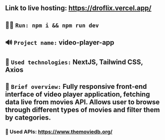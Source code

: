 ## Link to live hosting: https://droflix.vercel.app/

## 👨‍💻 `Run: npm i && npm run dev`

## 🔊 `Project name:` video-player-app

## 🔧 `Used technologies:` NextJS, Tailwind CSS, Axios

## 👀 `Brief overview:` Fully responsive front-end interface of video player application, fetching data live from movies API. Allows user to browse through different types of movies and filter them by categories.
### 📩 Used APIs: https://www.themoviedb.org/
